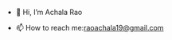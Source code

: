 - 👋 Hi, I’m Achala Rao
  
- 📫 How to reach me:raoachala19@gmail.com
<!---
Achala200/Achala200 is a ✨ special ✨ repository because its `README.md` (this file) appears on your GitHub profile.
You can click the Preview link to take a look at your changes.
--->
